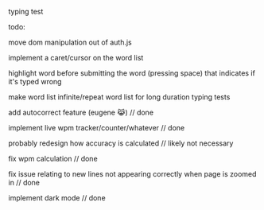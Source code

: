 typing test

todo:

move dom manipulation out of auth.js

implement a caret/cursor on the word list

highlight word before submitting the word (pressing space) that indicates if it's typed wrong

make word list infinite/repeat word list for long duration typing tests

add autocorrect feature (eugene :joy_cat:) // done

implement live wpm tracker/counter/whatever // done

probably redesign how accuracy is calculated // likely not necessary

fix wpm calculation // done 

fix issue relating to new lines not appearing correctly when page is zoomed in // done 

implement dark mode // done
